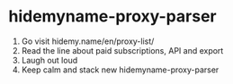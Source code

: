 # hidemyname-proxy-parser

1) Go visit hidemy.name/en/proxy-list/  
2) Read the line about paid subscriptions, API and export  
3) Laugh out loud  
4) Keep calm and stack new hidemyname-proxy-parser  
